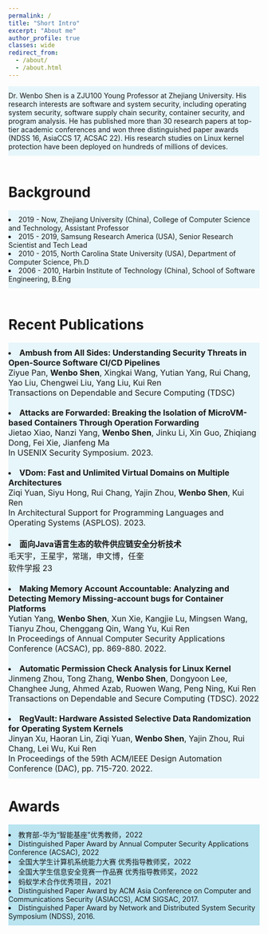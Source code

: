 ```yaml
---
permalink: /
title: "Short Intro"
excerpt: "About me"
author_profile: true
classes: wide
redirect_from: 
  - /about/
  - /about.html
---
```

<div style="background-color:rgba(141, 212, 232, 0.2); text-align:left; vertical-align: middle; padding:10px 0;">
Dr. Wenbo Shen is a ZJU100 Young Professor at Zhejiang University. 
His research interests are software and system security, including operating system security, software supply chain security, container security, and program analysis. He has published more than 30 research papers at top-tier academic conferences and won three distinguished paper awards (NDSS 16, AsiaCCS 17, ACSAC 22). His research studies on Linux kernel protection have been deployed on hundreds of millions of devices.
</div>

<br>

Background
======
<div style="background-color:rgba(141, 212, 232, 0.2); text-align:left; vertical-align: middle; padding:10px 0;">
<li>2019 -  Now, Zhejiang University (China), College of Computer Science and Technology, Assistant Professor</li>
<li>2015 - 2019, Samsung Research America (USA), Senior Research Scientist and Tech Lead</li>
<li>2010 - 2015, North Carolina State University (USA), Department of Computer Science, Ph.D</li>
<li>2006 - 2010, Harbin Institute of Technology (China), School of Software Engineering, B.Eng</li>
</div>

<br>

Recent Publications
======
<div style="font-size:16px;background-color:rgba(141, 212, 232, 0.2); text-align:left; vertical-align: middle; padding:10px 0;">
  
<li><b>Ambush from All Sides: Understanding Security Threats in Open-Source Software CI/CD Pipelines</b><br>
   Ziyue Pan, <b>Wenbo Shen</b>, Xingkai Wang, Yutian Yang, Rui Chang, Yao Liu, Chengwei Liu, Yang Liu, Kui Ren<br>
   Transactions on Dependable and Secure Computing (TDSC)
</li>

<br>

<li><b>Attacks are Forwarded: Breaking the Isolation of MicroVM-based Containers Through Operation Forwarding</b><br>
   Jietao Xiao, Nanzi Yang, <b>Wenbo Shen</b>, Jinku Li, Xin Guo, Zhiqiang Dong, Fei Xie, Jianfeng Ma<br>
   In USENIX Security Symposium. 2023.
</li>
  
<br>

<li><b>VDom: Fast and Unlimited Virtual Domains on Multiple Architectures</b><br>
Ziqi Yuan, Siyu Hong, Rui Chang, Yajin Zhou, <b>Wenbo Shen</b>, Kui Ren<br>
 In Architectural Support for Programming Languages and Operating Systems (ASPLOS). 2023.
</li>
  
<br>

<li><b>面向Java语言生态的软件供应链安全分析技术</b><br>
毛天宇，王星宇，常瑞，申文博，任奎<br>
软件学报 23
</li>
  
<br>
  
<li><b>Making Memory Account Accountable: Analyzing and Detecting Memory Missing-account bugs for Container Platforms</b><br>
Yutian Yang, <b>Wenbo Shen</b>, Xun Xie, Kangjie Lu, Mingsen Wang, Tianyu Zhou, Chenggang Qin, Wang Yu, Kui Ren<br>
In Proceedings of Annual Computer Security Applications Conference (ACSAC), pp. 869-880. 2022.
</li>
  
<br>
  
<li><b>Automatic Permission Check Analysis for Linux Kernel</b><br>
Jinmeng Zhou, Tong Zhang, <b>Wenbo Shen</b>, Dongyoon Lee, Changhee Jung, Ahmed Azab, Ruowen Wang, Peng Ning, Kui Ren<br>
Transactions on Dependable and Secure Computing (TDSC). 2022
</li>
  
<br>

<li><b>RegVault: Hardware Assisted Selective Data Randomization for Operating System Kernels</b><br>
Jinyan Xu, Haoran Lin, Ziqi Yuan, <b>Wenbo Shen</b>, Yajin Zhou, Rui Chang, Lei Wu, Kui Ren<br>
In Proceedings of the 59th ACM/IEEE Design Automation Conference (DAC), pp. 715-720. 2022.
</li>
  
  
</div>



Awards
======
<div style="background-color:rgba(141, 212, 232, 0.6); text-align:left; vertical-align: middle; padding:10px 0;">
<li>教育部-华为“智能基座”优秀教师，2022</li>
<li>Distinguished Paper Award by Annual Computer Security Applications Conference (ACSAC), 2022</li>
<li>全国大学生计算机系统能力大赛 优秀指导教师奖，2022</li>
<li>全国大学生信息安全竞赛一作品赛 优秀指导教师奖，2022</li>
<li>蚂蚁学术合作优秀项目，2021</li>
<li>Distinguished Paper Award by ACM Asia Conference on Computer and Communications Security (ASIACCS), ACM SIGSAC, 2017.</li>
<li>Distinguished Paper Award by Network and Distributed System Security Symposium (NDSS), 2016.</li>
</div>


